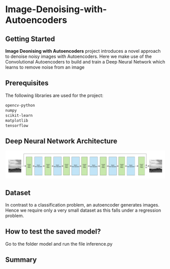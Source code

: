 # Image-Denoising-with-Autoencoders

Getting Started
---------------
**Image Deonising with Autoencoders** project introduces a novel approach
to denoise noisy images with Autoencoders. Here we make use of the Convolutional
Autoencoders to build and train a Deep Neural Network which learns to remove noise 
from an image

Prerequisites
-------------
The following libraries are used for the project:

    opencv-python
    numpy
    scikit-learn
    matplotlib
    tensorflow
    
    
Deep Neural Network Architecture
--------------------------------


![Alt text](data/Paper.png?raw=true "Title")




Dataset
-------

In contrast to a classification problem, an autoencoder generates images.
Hence we require only a very small dataset as this falls under a 
regression problem.

How to test the saved model?
----------------------------

Go to the folder model and run the file inference.py 


Summary
-------





 



    